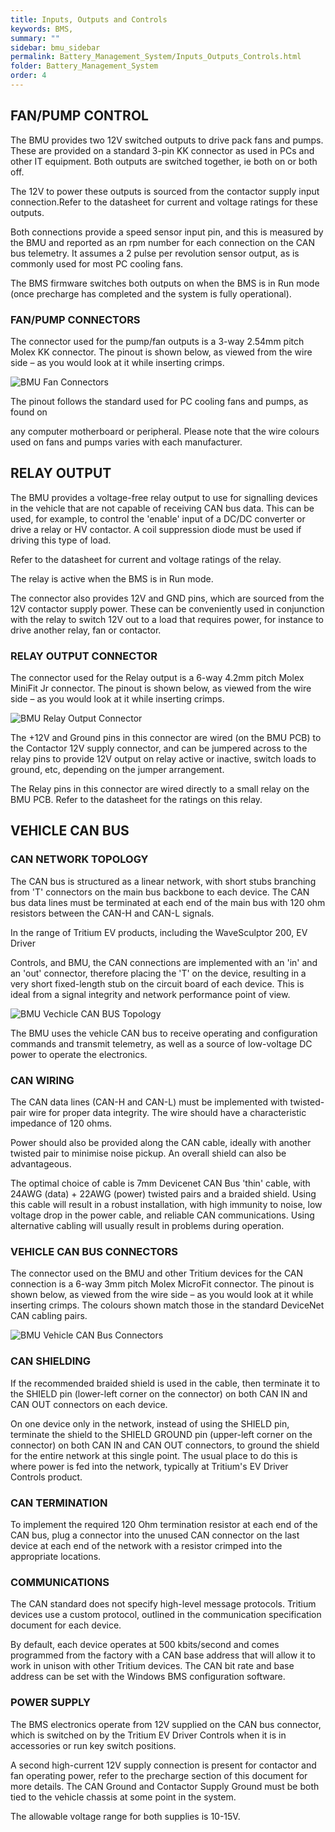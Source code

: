```yaml
---
title: Inputs, Outputs and Controls
keywords: BMS, 
summary: ""
sidebar: bmu_sidebar
permalink: Battery_Management_System/Inputs_Outputs_Controls.html
folder: Battery_Management_System
order: 4
---
```


## FAN/PUMP CONTROL
The BMU provides two 12V switched outputs to drive pack fans and pumps. These are provided on a standard 3-pin KK connector as used in PCs and other IT equipment.  Both outputs are switched together, ie both on or both off.

The 12V to power these outputs is sourced from the contactor supply input connection.Refer to the datasheet for current and voltage ratings for these outputs.

Both connections provide a speed sensor input pin, and this is measured by the BMU and reported as an rpm number for each connection on the CAN bus telemetry.  It assumes a 2 pulse per revolution sensor output, as is commonly used for most PC cooling fans.

The BMS firmware switches both outputs on when the BMS is in Run mode (once precharge has completed and the system is fully operational).

### FAN/PUMP CONNECTORS
The connector used for the pump/fan outputs is a 3-way 2.54mm pitch Molex KK connector.  The pinout is shown below, as viewed from the wire side – as you would look at it while inserting crimps. 

![BMU Fan Connectors]({{site.dox.baseurl}}/images/IMPS_BMU_Fan_Connectors.gif)

The pinout follows the standard used for PC cooling fans and pumps, as found on

any computer motherboard or peripheral.  Please note that the wire colours used on fans and pumps varies with each manufacturer.

## RELAY OUTPUT
The BMU provides a voltage-free relay output to use for signalling devices in the vehicle that are not capable of receiving CAN bus data.  This can be used, for example, to control the 'enable' input of a DC/DC converter or drive a relay or HV contactor.   A coil suppression diode must be used if driving this type of load.

Refer to the datasheet for current and voltage ratings of the relay.

The relay is active when the BMS is in Run mode. 

The connector also provides 12V and GND pins, which are sourced from the 12V contactor supply power.  These can be conveniently used in conjunction with the relay to switch 12V out to a load that requires power, for instance to drive another relay, fan or contactor.

### RELAY OUTPUT CONNECTOR
The connector used for the Relay output is a 6-way 4.2mm pitch Molex MiniFit Jr connector.  The pinout is shown below, as viewed from the wire side – as you would look at it while inserting crimps. 

![BMU Relay Output Connector]({{site.dox.baseurl}}/images/IMPS_BMU_Relay_Output_Connector.gif)

The +12V and Ground pins in this connector are wired (on the BMU PCB) to the Contactor 12V supply connector, and can be jumpered across to the relay pins to provide 12V output on relay active or inactive, switch loads to ground, etc, depending on the jumper arrangement.

The Relay pins in this connector are wired directly to a small relay on the BMU PCB.  Refer to the datasheet for the ratings on this relay.

## VEHICLE CAN BUS
### CAN NETWORK TOPOLOGY
The CAN bus is structured as a linear network, with short stubs branching from 'T' connectors on the main bus backbone to each device.  The CAN bus data lines must be terminated at each end of the main bus with 120 ohm resistors between the CAN-H and CAN-L signals.

In the range of Tritium EV products, including the WaveSculptor 200, EV Driver

Controls, and BMU, the CAN connections are implemented with an 'in' and an 'out' connector, therefore placing the 'T' on the device, resulting in a very short fixed-length stub on the circuit board of each device.  This is ideal from a signal integrity and network performance point of view.

![BMU Vechicle CAN BUS Topology]({{site.dox.baseurl}}/images/IMPS_BMU_Vechicle_CAN_BUS_Topology.jpg)

The BMU uses the vehicle CAN bus to receive operating and configuration commands and transmit telemetry, as well as a source of low-voltage DC power to operate the electronics.

### CAN WIRING
The CAN data lines (CAN-H and CAN-L) must be implemented with twisted-pair wire for proper data integrity.  The wire should have a characteristic impedance of 120 ohms. 

Power should also be provided along the CAN cable, ideally with another twisted pair to minimise noise pickup.  An overall shield can also be advantageous. 

The optimal choice of cable is 7mm Devicenet CAN Bus 'thin' cable, with 24AWG (data) + 22AWG (power) twisted pairs and a braided shield.  Using this cable will result in a robust installation, with high immunity to noise, low voltage drop in the power cable, and reliable CAN communications.  Using alternative cabling will usually result in problems during operation.

### VEHICLE CAN BUS CONNECTORS
The connector used on the BMU and other Tritium devices for the CAN connection is a 6-way 3mm pitch Molex MicroFit connector.  The pinout is shown below, as viewed from the wire side – as you would look at it while inserting crimps.  The colours shown match those in the standard DeviceNet CAN cabling pairs.

![BMU Vehicle CAN Bus Connectors]({{site.dox.baseurl}}/images/IMPS_BMU_Vehicle_CAN_BUS_Connectors.gif)

### CAN SHIELDING
If the recommended braided shield is used in the cable, then terminate it to the SHIELD pin (lower-left corner on the connector) on both CAN IN and CAN OUT connectors on each device. 

On one device only in the network, instead of using the SHIELD pin, terminate the shield to the SHIELD GROUND pin (upper-left corner on the connector) on both CAN IN and CAN OUT connectors, to ground the shield for the entire network at this single point.  The usual place to do this is where power is fed into the network, typically at Tritium's EV Driver Controls product.

### CAN TERMINATION
To implement the required 120 Ohm termination resistor at each end of the CAN bus, plug a connector into the unused CAN connector on the last device at each end of the network with a resistor crimped into the appropriate locations.

### COMMUNICATIONS
The CAN standard does not specify high-level message protocols. Tritium devices use a custom protocol, outlined in the communication specification document for each device.

By default, each device operates at 500 kbits/second and comes programmed from the factory with a CAN base address that will allow it to work in unison with other Tritium devices. The CAN bit rate and base address can be set with the Windows BMS configuration software.

### POWER SUPPLY
The BMS electronics operate from 12V supplied on the CAN bus connector, which is switched on by the Tritium EV Driver Controls when it is in accessories or run key switch positions. 

A second high-current 12V supply connection is present for contactor and fan operating power, refer to the precharge section of this document for more details.  The CAN Ground and Contactor Supply Ground must be both tied to the vehicle chassis at some point in the system.

The allowable voltage range for both supplies is 10-15V.
